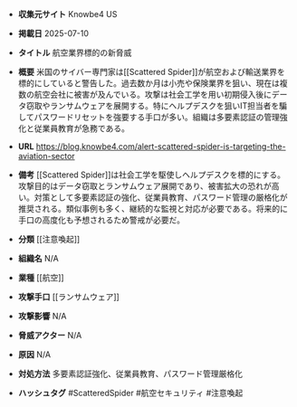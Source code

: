 - **収集元サイト**
Knowbe4 US

- **掲載日**
2025-07-10

- **タイトル**
航空業界標的の新脅威

- **概要**
米国のサイバー専門家は[[Scattered Spider]]が航空および輸送業界を標的にしていると警告した。過去数か月は小売や保険業界を狙い、現在は複数の航空会社に被害が及んでいる。攻撃は社会工学を用い初期侵入後にデータ窃取やランサムウェアを展開する。特にヘルプデスクを狙いIT担当者を騙してパスワードリセットを強要する手口が多い。組織は多要素認証の管理強化と従業員教育が急務である。

- **URL**
https://blog.knowbe4.com/alert-scattered-spider-is-targeting-the-aviation-sector

- **備考**
[[Scattered Spider]]は社会工学を駆使しヘルプデスクを標的にする。攻撃目的はデータ窃取とランサムウェア展開であり、被害拡大の恐れが高い。対策として多要素認証の強化、従業員教育、パスワード管理の厳格化が推奨される。類似事例も多く、継続的な監視と対応が必要である。将来的に手口の高度化も予想されるため警戒が必要だ。

- **分類**
[[注意喚起]]

- **組織名**
N/A

- **業種**
[[航空]]

- **攻撃手口**
[[ランサムウェア]]

- **攻撃影響**
N/A

- **脅威アクター**
N/A

- **原因**
N/A

- **対処方法**
多要素認証強化、従業員教育、パスワード管理厳格化

- **ハッシュタグ**
#ScatteredSpider #航空セキュリティ #注意喚起
